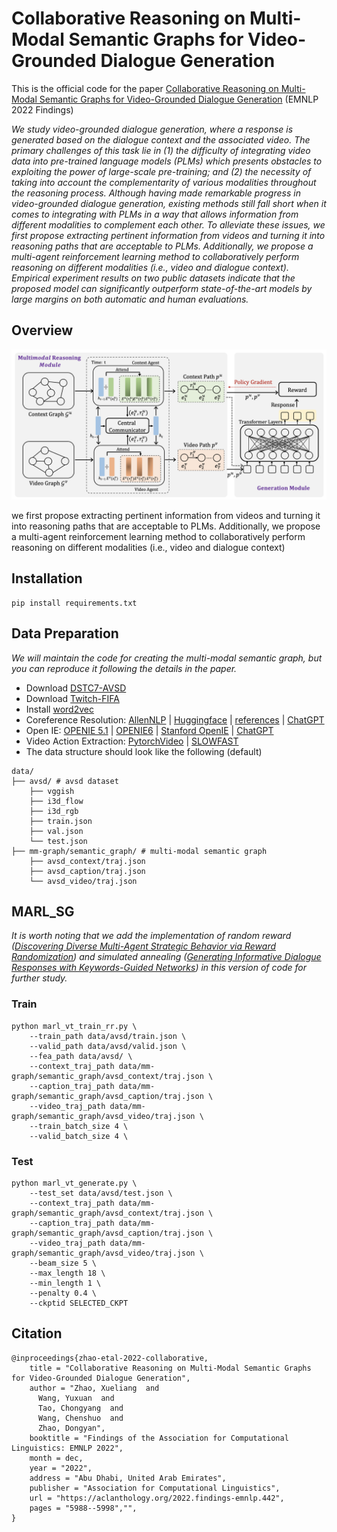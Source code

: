 # Collaborative Reasoning on Multi-Modal Semantic Graphs for Video-Grounded Dialogue Generation

This is the official code for the paper [Collaborative Reasoning on Multi-Modal Semantic Graphs for Video-Grounded Dialogue Generation](https://arxiv.org/abs/2210.12460) (EMNLP 2022 Findings)

*We study video-grounded dialogue generation, where a response is generated based on the dialogue context and the associated video. The primary challenges of this task lie in (1) the difficulty of integrating video data into pre-trained language models (PLMs) which presents obstacles to exploiting the power of large-scale pre-training; and (2) the necessity of taking into account the complementarity of various modalities throughout the reasoning process. Although having made remarkable progress in video-grounded dialogue generation, existing methods still fall short when it comes to integrating with PLMs in a way that allows information from different modalities to complement each other. To alleviate these issues, we first propose extracting pertinent information from videos and turning it into reasoning paths that are acceptable to PLMs. Additionally, we propose a multi-agent reinforcement learning method to collaboratively perform reasoning on different modalities (i.e., video and dialogue context). Empirical experiment results on two public datasets indicate that the proposed model can significantly outperform state-of-the-art models by large margins on both automatic and human evaluations.*

## Overview

![model](image/README/model.png)

we first propose extracting pertinent information from videos and turning it into reasoning paths that are acceptable to PLMs. Additionally, we propose a multi-agent reinforcement learning method to collaboratively perform reasoning on different modalities (i.e., video and dialogue context)

## Installation

```
pip install requirements.txt
```

## Data Preparation

*We will maintain the code for creating the multi-modal semantic graph, but you can reproduce it following the details in the paper.*

- Download [DSTC7-AVSD](https://github.com/hudaAlamri/DSTC7-Audio-Visual-Scene-Aware-Dialog-AVSD-Challenge)
- Download [Twitch-FIFA](https://github.com/ramakanth-pasunuru/video-dialogue)
- Install [word2vec](https://code.google.com/archive/p/word2vec/)
- Coreference Resolution: [AllenNLP](https://github.com/allenai/allennlp-models) | [Huggingface](https://github.com/huggingface/neuralcoref) | [references](https://github.com/NeuroSYS-pl/coreference-resolution) | [ChatGPT](https://chat.openai.com/)
- Open IE: [OPENIE 5.1](https://github.com/dair-iitd/OpenIE-standalone) | [OPENIE6](https://github.com/dair-iitd/openie6) | [Stanford OpenIE](https://nlp.stanford.edu/software/openie.html) | [ChatGPT](https://chat.openai.com/)
- Video Action Extraction: [PytorchVideo](https://pytorchvideo.org/) | [SLOWFAST](https://github.com/facebookresearch/SlowFast)
- The data structure should look like the following (default)

```
data/
├── avsd/ # avsd dataset
    ├── vggish
    ├── i3d_flow
    ├── i3d_rgb
    ├── train.json
    ├── val.json
    └── test.json
├── mm-graph/semantic_graph/ # multi-modal semantic graph
    ├── avsd_context/traj.json
    ├── avsd_caption/traj.json
    └── avsd_video/traj.json

```

## MARL_SG

*It is worth noting that we add the implementation of random reward ([Discovering Diverse Multi-Agent Strategic Behavior via Reward Randomization](https://arxiv.org/abs/2103.04564)) and simulated annealing ([Generating Informative Dialogue Responses with Keywords-Guided Networks](https://arxiv.org/abs/2007.01652)) in this version of code for further study.*

### Train

```
python marl_vt_train_rr.py \
	--train_path data/avsd/train.json \
	--valid_path data/avsd/valid.json \
	--fea_path data/avsd/ \
	--context_traj_path data/mm-graph/semantic_graph/avsd_context/traj.json \
	--caption_traj_path data/mm-graph/semantic_graph/avsd_caption/traj.json \
	--video_traj_path data/mm-graph/semantic_graph/avsd_video/traj.json \
	--train_batch_size 4 \
	--valid_batch_size 4 \
```

### Test

```
python marl_vt_generate.py \
	--test_set data/avsd/test.json \
	--context_traj_path data/mm-graph/semantic_graph/avsd_context/traj.json \
	--caption_traj_path data/mm-graph/semantic_graph/avsd_caption/traj.json \
	--video_traj_path data/mm-graph/semantic_graph/avsd_video/traj.json \
	--beam_size 5 \
	--max_length 18 \
	--min_length 1 \
	--penalty 0.4 \
	--ckptid SELECTED_CKPT
```

## Citation

```
@inproceedings{zhao-etal-2022-collaborative,
    title = "Collaborative Reasoning on Multi-Modal Semantic Graphs for Video-Grounded Dialogue Generation",
    author = "Zhao, Xueliang  and
      Wang, Yuxuan  and
      Tao, Chongyang  and
      Wang, Chenshuo  and
      Zhao, Dongyan",
    booktitle = "Findings of the Association for Computational Linguistics: EMNLP 2022",
    month = dec,
    year = "2022",
    address = "Abu Dhabi, United Arab Emirates",
    publisher = "Association for Computational Linguistics",
    url = "https://aclanthology.org/2022.findings-emnlp.442",
    pages = "5988--5998","",
}

```
